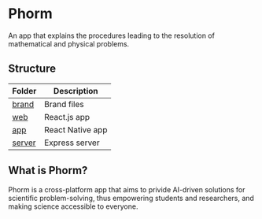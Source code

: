 # Phorm

An app that explains the procedures leading to the resolution of mathematical and physical problems.

## Structure

| **Folder**                | **Description**    |
|---------------------------|--------------------|
| [brand](./brand/)         | Brand files        |
| [web](./web/)             | React.js app       |
| [app](./app/)             | React Native app   |
| [server](./server/)       | Express server     |

## What is Phorm?

Phorm is a cross-platform app that aims to privide AI-driven solutions for scientific problem-solving, thus empowering students and researchers, and making science accessible to everyone.
